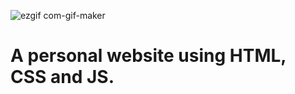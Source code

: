 ![ezgif com-gif-maker](https://user-images.githubusercontent.com/113676574/209943919-0edf2e03-8bfb-4856-a04f-0ac4dc2f6d97.gif)


# A personal website using HTML, CSS and JS.
